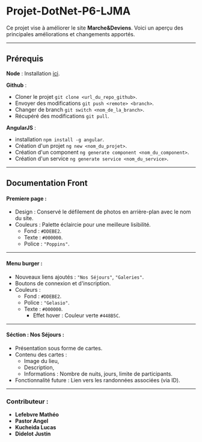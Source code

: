 # Projet-DotNet-P6-LJMA
Ce projet vise à améliorer le site **Marche&Deviens**. Voici un aperçu des principales améliorations et changements apportés.
***

## Prérequis 
**Node** : Installation [ici](https://nodejs.org/en/download/package-manager).

**Github** :
* Cloner le projet ``git clone <url_du_repo_github>``.
* Envoyer des modifications ``git push <remote> <branch>``.
* Changer de branch ``git switch <nom_de_la_branch>``.
* Récupéré des modifications ``git pull``.

**AngularJS** : 
* installation ``npm install -g angular``. 
* Création d'un projet ``ng new <nom_du_projet>``.
* Création d'un component ``ng generate component <nom_du_component>``.
* Création d'un service ``ng generate service <nom_du_service>``.
***

## Documentation Front

#### Premiere page :
* Design : Conservé le défilement de photos en arrière-plan avec le nom du site.
* Couleurs : Palette éclaircie pour une meilleure lisibilité.
  * Fond : `#DDEBE2`.
  * Texte : `#000000`.
  * Police : `"Poppins"`.
*** 

#### Menu burger : 
* Nouveaux liens ajoutés : `"Nos Séjours"`, `"Galeries"`.
* Boutons de connexion et d'inscription.
* Couleurs :
  * Fond : `#DDEBE2`.
  * Police : `"Gelasio"`.
  * Texte : `#000000`.
    * Effet hover : Couleur verte `#448B5C`.
***

#### Séction : Nos Séjours : 
* Présentation sous forme de cartes.
* Contenu des cartes :
  * Image du lieu,
  * Description,
  * Informations : Nombre de nuits, jours, limite de participants.
* Fonctionnalité future : Lien vers les randonnées associées (via ID).
***

### Contributeur :
* **Lefebvre Mathéo**
* **Pastor Angel**
* **Kucheida Lucas**
* **Didelot Justin**
